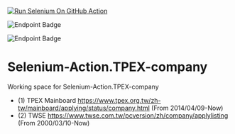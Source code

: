 [![Run Selenium On GitHub Action](https://github.com/wenchiehlee/Selenium-Action.TPEX-company/actions/workflows/Selenium-Action.yaml/badge.svg?branch=main)](https://github.com/wenchiehlee/Selenium-Action.TPEX-company/actions/workflows/Selenium-Action.yaml)

![Endpoint Badge](https://img.shields.io/endpoint?url=https%3A%2F%2Fraw.githubusercontent.com%2Fwenchiehlee%2FSelenium-Action.TPEX-company%2Fmain%2FTWSE.json)

![Endpoint Badge](https://img.shields.io/endpoint?url=https%3A%2F%2Fraw.githubusercontent.com%2Fwenchiehlee%2FSelenium-Action.TPEX-company%2Fmain%2FTPEX.json)


# Selenium-Action.TPEX-company
Working space for Selenium-Action.TPEX-company

* (1) TPEX Mainboard https://www.tpex.org.tw/zh-tw/mainboard/applying/status/company.html (From 2014/04/09-Now)
* (2) TWSE https://www.twse.com.tw/pcversion/zh/company/applylisting (From 2000/03/10-Now)
